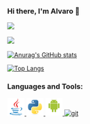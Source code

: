 ### Hi there, I'm Alvaro 👋

![](https://komarev.com/ghpvc/?username=Alvaro-Dev-34&color=blueviolet)
<!--profile views-->

<!--[grafica commits],[numRepos],[profile name and start]-->
![](https://github-profile-summary-cards.vercel.app/api/cards/profile-details?username=Alvaro-Dev-34&theme=github_dark)

<!--Stats github: stars, commits/year, issues,...-->
[![Anurag's GitHub stats](https://github-readme-stats.vercel.app/api?username=Alvaro-Dev-34&show_icons=true&theme=github_dark)](https://github.com/anuraghazra/github-readme-stats)

<!--Most used languajes-->
[![Top Langs](https://github-readme-stats.vercel.app/api/top-langs/?username=Alvaro-Dev-34&layout=compact&theme=github_dark)](https://github.com/anuraghazra/github-readme-stats)

<!--Icons: Languajes and Tools-->
<h3 align="left">Languages and Tools:</h3>
<p align="left">
<a href="https://www.java.com" target="_blank" rel="noreferrer"> <img src="https://raw.githubusercontent.com/devicons/devicon/master/icons/java/java-original.svg" alt="java" width="40" height="40"/> </a> 
<a href="https://www.python.org" target="_blank" rel="noreferrer"> <img src="https://raw.githubusercontent.com/devicons/devicon/master/icons/python/python-original.svg" alt="python" width="40" height="40"/> </a> 
<a href="https://developer.android.com" target="_blank" rel="noreferrer"> <img src="https://raw.githubusercontent.com/devicons/devicon/master/icons/android/android-original-wordmark.svg" alt="android" width="40" height="40"/> </a>
<a href="https://git-scm.com/" target="_blank" rel="noreferrer"> <img src="https://www.vectorlogo.zone/logos/git-scm/git-scm-icon.svg" alt="git" width="40" height="40"/> </a>
</p>
